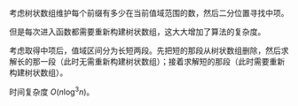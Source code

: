 考虑树状数组维护每个前缀有多少在当前值域范围的数，然后二分位置寻找中项。

但是每次进入函数都需要重新构建树状数组，这大大增加了算法的复杂度。

考虑取得中项后，值域区间分为长短两段。先把短的那段从树状数组删除，然后求解长的那一段（此时无需重新构建树状数组）；接着求解短的那段（此时需要重新构建树状数组）。

时间复杂度 $O(n\log^3 n)$。